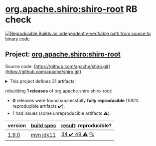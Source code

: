 [org.apache.shiro:shiro-root](https://search.maven.org/artifact/org.apache.shiro/shiro-root/) RB check
=======

[![Reproducible Builds](https://reproducible-builds.org/images/logos/rb.svg) an independently-verifiable path from source to binary code](https://reproducible-builds.org/)

## Project: [org.apache.shiro:shiro-root](https://search.maven.org/artifact/org.apache.shiro/shiro-root/)

Source code: [https://github.com/apache/shiro.git](https://github.com/apache/shiro.git)

<details><summary>This project defines 31 artifacts:</summary>

* [org.apache.shiro.tools:shiro-tools](https://search.maven.org/artifact/org.apache.shiro.tools/shiro-tools/)
* [org.apache.shiro.tools:shiro-tools-hasher](https://search.maven.org/artifact/org.apache.shiro.tools/shiro-tools-hasher/)
* [org.apache.shiro:shiro-all](https://search.maven.org/artifact/org.apache.shiro/shiro-all/)
* [org.apache.shiro:shiro-aspectj](https://search.maven.org/artifact/org.apache.shiro/shiro-aspectj/)
* [org.apache.shiro:shiro-cache](https://search.maven.org/artifact/org.apache.shiro/shiro-cache/)
* [org.apache.shiro:shiro-cas](https://search.maven.org/artifact/org.apache.shiro/shiro-cas/)
* [org.apache.shiro:shiro-config](https://search.maven.org/artifact/org.apache.shiro/shiro-config/)
* [org.apache.shiro:shiro-config-core](https://search.maven.org/artifact/org.apache.shiro/shiro-config-core/)
* [org.apache.shiro:shiro-config-ogdl](https://search.maven.org/artifact/org.apache.shiro/shiro-config-ogdl/)
* [org.apache.shiro:shiro-core](https://search.maven.org/artifact/org.apache.shiro/shiro-core/)
* [org.apache.shiro:shiro-crypto](https://search.maven.org/artifact/org.apache.shiro/shiro-crypto/)
* [org.apache.shiro:shiro-crypto-cipher](https://search.maven.org/artifact/org.apache.shiro/shiro-crypto-cipher/)
* [org.apache.shiro:shiro-crypto-core](https://search.maven.org/artifact/org.apache.shiro/shiro-crypto-core/)
* [org.apache.shiro:shiro-crypto-hash](https://search.maven.org/artifact/org.apache.shiro/shiro-crypto-hash/)
* [org.apache.shiro:shiro-ehcache](https://search.maven.org/artifact/org.apache.shiro/shiro-ehcache/)
* [org.apache.shiro:shiro-event](https://search.maven.org/artifact/org.apache.shiro/shiro-event/)
* [org.apache.shiro:shiro-features](https://search.maven.org/artifact/org.apache.shiro/shiro-features/)
* [org.apache.shiro:shiro-guice](https://search.maven.org/artifact/org.apache.shiro/shiro-guice/)
* [org.apache.shiro:shiro-hazelcast](https://search.maven.org/artifact/org.apache.shiro/shiro-hazelcast/)
* [org.apache.shiro:shiro-jaxrs](https://search.maven.org/artifact/org.apache.shiro/shiro-jaxrs/)
* [org.apache.shiro:shiro-lang](https://search.maven.org/artifact/org.apache.shiro/shiro-lang/)
* [org.apache.shiro:shiro-quartz](https://search.maven.org/artifact/org.apache.shiro/shiro-quartz/)
* [org.apache.shiro:shiro-root](https://search.maven.org/artifact/org.apache.shiro/shiro-root/)
* [org.apache.shiro:shiro-servlet-plugin](https://search.maven.org/artifact/org.apache.shiro/shiro-servlet-plugin/)
* [org.apache.shiro:shiro-spring](https://search.maven.org/artifact/org.apache.shiro/shiro-spring/)
* [org.apache.shiro:shiro-spring-boot](https://search.maven.org/artifact/org.apache.shiro/shiro-spring-boot/)
* [org.apache.shiro:shiro-spring-boot-starter](https://search.maven.org/artifact/org.apache.shiro/shiro-spring-boot-starter/)
* [org.apache.shiro:shiro-spring-boot-web-starter](https://search.maven.org/artifact/org.apache.shiro/shiro-spring-boot-web-starter/)
* [org.apache.shiro:shiro-support](https://search.maven.org/artifact/org.apache.shiro/shiro-support/)
* [org.apache.shiro:shiro-test-coverage](https://search.maven.org/artifact/org.apache.shiro/shiro-test-coverage/)
* [org.apache.shiro:shiro-web](https://search.maven.org/artifact/org.apache.shiro/shiro-web/)
</details>

rebuilding **1 releases** of org.apache.shiro:shiro-root:
- **0** releases were found successfully **fully reproducible** (100% reproducible artifacts :heavy_check_mark:),
- 1 had issues (some unreproducible artifacts :warning:):

| version | [build spec](BUILDSPEC.md) | [result](https://reproducible-builds.org/docs/jvm/): reproducible? |
| -- | --------- | ------ |
| [1.9.0](https://search.maven.org/artifact/org.apache.shiro/shiro-root/1.9.0/pom) | [mvn jdk11](shiro-1.9.0.buildspec) | [34 :heavy_check_mark:  49 :warning:](shiro-root-1.9.0.buildcompare) [:mag:](shiro-root-1.9.0.diffoscope) |

